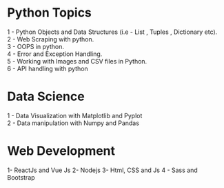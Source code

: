 # Python Topics 

1 - Python Objects and Data Structures (i.e - List , Tuples , Dictionary etc).\
2 - Web Scraping with python.\
3 - OOPS in python.\
4 - Error and Exception Handling.\
5 - Working with Images and CSV files in Python.\
6 - API handling with python


# Data Science

1 - Data Visualization with Matplotlib and Pyplot \
2 - Data manipulation with Numpy and Pandas

# Web Development
1- ReactJs and Vue Js
2- Nodejs
3- Html, CSS and Js
4 - Sass and Bootstrap


